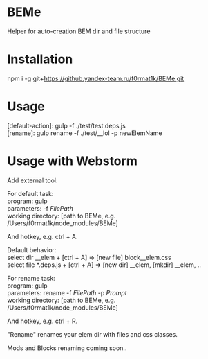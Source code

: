 BEMe
==================

Helper for auto-creation BEM dir and file structure

Installation
==
npm i -g git+https://github.yandex-team.ru/f0rmat1k/BEMe.git

Usage
==
[default-action]: gulp -f ./test/test.deps.js  
[rename]: gulp rename -f ./test/__lol -p newElemName

Usage with Webstorm
==
Add external tool:

For default task:  
program: gulp  
parameters: -f $FilePath$  
working directory: [path to BEMe, e.g. /Users/f0rmat1k/node_modules/BEMe]

And hotkey, e.g. ctrl + A.

Default behavior:  
select dir __elem + [ctrl + A] => [new file] block__elem.css  
select file *.deps.js + [ctrl + A] => [new dir] __elem, [mkdir] __elem, ..

For rename task:  
program: gulp  
parameters: rename -f $FilePath$ -p $Prompt$  
working directory: [path to BEMe, e.g. /Users/f0rmat1k/node_modules/BEMe]

And hotkey, e.g. ctrl + R.

"Rename" renames your elem dir with files and css classes.  

Mods and Blocks renaming coming soon..
